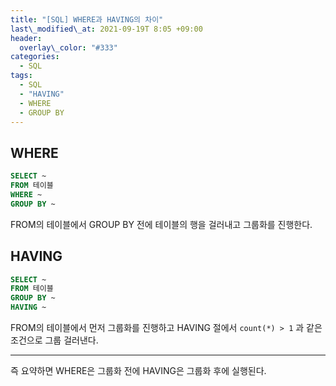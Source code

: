 ```yaml
---
title: "[SQL] WHERE과 HAVING의 차이"
last\_modified\_at: 2021-09-19T 8:05 +09:00
header:
  overlay\_color: "#333"
categories:
  - SQL
tags:
  - SQL
  - "HAVING"
  - WHERE
  - GROUP BY
---
```

## WHERE
```sql
SELECT ~
FROM 테이블
WHERE ~
GROUP BY ~
```

FROM의 테이블에서 GROUP BY 전에 테이블의 행을 걸러내고 그룹화를 진행한다.

## HAVING
```sql
SELECT ~
FROM 테이블
GROUP BY ~
HAVING ~
```

FROM의 테이블에서 먼저 그룹화를 진행하고 HAVING 절에서 `count(*) > 1` 과 같은 조건으로 그룹 걸러낸다.

---

즉 요약하면 WHERE은 그룹화 전에 HAVING은 그룹화 후에 실행된다.

